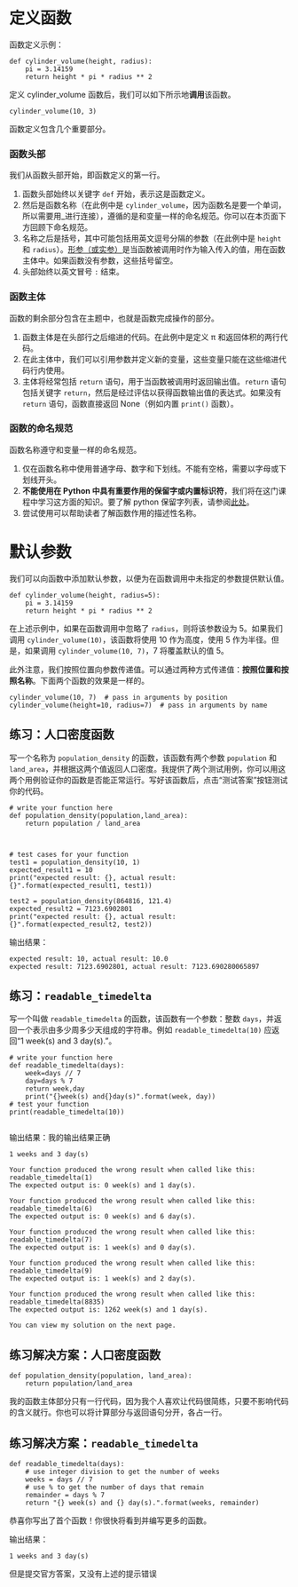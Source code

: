 # 定义函数

函数定义示例：

```
def cylinder_volume(height, radius):
    pi = 3.14159
    return height * pi * radius ** 2
```

定义 cylinder_volume 函数后，我们可以如下所示地**调用**该函数。

```
cylinder_volume(10, 3)
```

函数定义包含几个重要部分。

### 函数头部

我们从函数头部开始，即函数定义的第一行。

1. 函数头部始终以关键字 `def` 开始，表示这是函数定义。
2. 然后是函数名称（在此例中是 `cylinder_volume`，因为函数名是要一个单词，所以需要用_进行连接），遵循的是和变量一样的命名规范。你可以在本页面下方回顾下命名规范。
3. 名称之后是括号，其中可能包括用英文逗号分隔的参数（在此例中是 `height` 和 `radius`）。[形参（或实参）](https://stackoverflow.com/questions/3176310/difference-between-parameter-and-argument)是当函数被调用时作为输入传入的值，用在函数主体中。如果函数没有参数，这些括号留空。
4. 头部始终以英文冒号 `:` 结束。

### 函数主体

函数的剩余部分包含在主题中，也就是函数完成操作的部分。

1. 函数主体是在头部行之后缩进的代码。在此例中是定义 π 和返回体积的两行代码。
2. 在此主体中，我们可以引用参数并定义新的变量，这些变量只能在这些缩进代码行内使用。
3. 主体将经常包括 `return` 语句，用于当函数被调用时返回输出值。`return` 语句包括关键字 `return`，然后是经过评估以获得函数输出值的表达式。如果没有 `return` 语句，函数直接返回 None（例如内置 `print()` 函数）。

### 函数的命名规范

函数名称遵守和变量一样的命名规范。

1. 仅在函数名称中使用普通字母、数字和下划线。不能有空格，需要以字母或下划线开头。
2. **不能使用在 Python 中具有重要作用的保留字或内置标识符**，我们将在这门课程中学习这方面的知识。要了解 python 保留字列表，请参阅[此处](https://pentangle.net/python/handbook/node52.html)。
3. 尝试使用可以帮助读者了解函数作用的描述性名称。

# 默认参数

我们可以向函数中添加默认参数，以便为在函数调用中未指定的参数提供默认值。

```
def cylinder_volume(height, radius=5):
    pi = 3.14159
    return height * pi * radius ** 2
```

在上述示例中，如果在函数调用中忽略了 `radius`，则将该参数设为 5。如果我们调用 `cylinder_volume(10)`，该函数将使用 10 作为高度，使用 5 作为半径。但是，如果调用 `cylinder_volume(10, 7)`，7 将覆盖默认的值 5。

此外注意，我们按照位置向参数传递值。可以通过两种方式传递值：**按照位置和按照名称**。下面两个函数的效果是一样的。

```
cylinder_volume(10, 7)  # pass in arguments by position
cylinder_volume(height=10, radius=7)  # pass in arguments by name
```

## 练习：人口密度函数

写一个名称为 `population_density` 的函数，该函数有两个参数 `population` 和 `land_area`，并根据这两个值返回人口密度。我提供了两个测试用例，你可以用这两个用例验证你的函数是否能正常运行。写好该函数后，点击“测试答案”按钮测试你的代码。

```
# write your function here
def population_density(population,land_area):
    return population / land_area



# test cases for your function
test1 = population_density(10, 1)
expected_result1 = 10
print("expected result: {}, actual result: {}".format(expected_result1, test1))

test2 = population_density(864816, 121.4)
expected_result2 = 7123.6902801
print("expected result: {}, actual result: {}".format(expected_result2, test2))
```

输出结果：

```
expected result: 10, actual result: 10.0
expected result: 7123.6902801, actual result: 7123.690280065897
```

## 练习：`readable_timedelta`

写一个叫做 `readable_timedelta` 的函数，该函数有一个参数：整数 `days`，并返回一个表示由多少周多少天组成的字符串。例如 `readable_timedelta(10)` 应返回“1 week(s) and 3 day(s).”。

```
# write your function here
def readable_timedelta(days):
    week=days // 7
    day=days % 7
    return week,day
    print("{}week(s) and{}day(s)".format(week, day))    
# test your function
print(readable_timedelta(10))


```

输出结果：我的输出结果正确

```
1 weeks and 3 day(s)
```

```
Your function produced the wrong result when called like this: readable_timedelta(1)	
The expected output is: 0 week(s) and 1 day(s).

Your function produced the wrong result when called like this: readable_timedelta(6)	
The expected output is: 0 week(s) and 6 day(s).

Your function produced the wrong result when called like this: readable_timedelta(7)	
The expected output is: 1 week(s) and 0 day(s).

Your function produced the wrong result when called like this: readable_timedelta(9)	
The expected output is: 1 week(s) and 2 day(s).

Your function produced the wrong result when called like this: readable_timedelta(8835)	
The expected output is: 1262 week(s) and 1 day(s).

You can view my solution on the next page.
```



## 练习解决方案：人口密度函数

```
def population_density(population, land_area):
    return population/land_area
```

我的函数主体部分只有一行代码，因为我个人喜欢让代码很简练，只要不影响代码的含义就行。你也可以将计算部分与返回语句分开，各占一行。

## 练习解决方案：`readable_timedelta`

```
def readable_timedelta(days):
    # use integer division to get the number of weeks
    weeks = days // 7
    # use % to get the number of days that remain
    remainder = days % 7
    return "{} week(s) and {} day(s).".format(weeks, remainder)
```

恭喜你写出了首个函数！你很快将看到并编写更多的函数。

输出结果：

```
1 weeks and 3 day(s)
```

但是提交官方答案，又没有上述的提示错误

